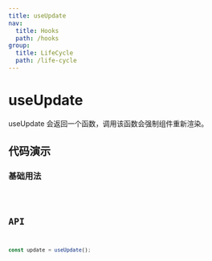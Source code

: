 ```yaml
---
title: useUpdate
nav:
  title: Hooks
  path: /hooks
group:
  title: LifeCycle
  path: /life-cycle
---
```


# useUpdate

useUpdate 会返回一个函数，调用该函数会强制组件重新渲染。

## 代码演示

### 基础用法

<code src="./demo/demo1.tsx" />

## API

```typescript
const update = useUpdate();
```
